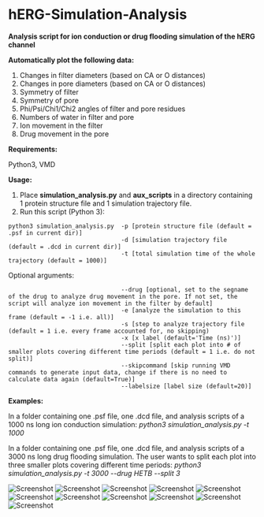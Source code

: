 # hERG-Simulation-Analysis

**Analysis script for ion conduction or drug flooding simulation of the hERG channel**

**Automatically plot the following data:**
1. Changes in filter diameters (based on CA or O distances)
2. Changes in pore diameters (based on CA or O distances)
3. Symmetry of filter
4. Symmetry of pore
5. Phi/Psi/Chi1/Chi2 angles of filter and pore residues
6. Numbers of water in filter and pore
7. Ion movement in the filter
8. Drug movement in the pore

**Requirements:**

Python3, VMD

**Usage:**
1. Place **simulation_analysis.py** and **aux_scripts** in a directory containing 1 protein structure file and 1 simulation trajectory file.
2. Run this script (Python 3):
  ```
  python3 simulation_analysis.py  -p [protein structure file (default = .psf in current dir)]
                                  -d [simulation trajectory file (default = .dcd in current dir)]
                                  -t [total simulation time of the whole trajectory (default = 1000)]
  ```
  Optional arguments:
  ```
                                  --drug [optional, set to the segname of the drug to analyze drug movement in the pore. If not set, the script will analyze ion movement in the filter by default]
                                  -e [analyze the simulation to this frame (default = -1 i.e. all)]
                                  -s [step to analyze trajectory file (default = 1 i.e. every frame accounted for, no skipping)
                                  -x [x label (default='Time (ns)')]
                                  --split [split each plot into # of smaller plots covering different time periods (default = 1 i.e. do not split)]
                                  --skipcommand [skip running VMD commands to generate input data, change if there is no need to calculate data again (default=True)]
                                  --labelsize [label size (default=20)]
  ```

**Examples:**

In a folder containing one .psf file, one .dcd file, and analysis scripts of a 1000 ns long ion conduction simulation: 
_python3 simulation_analysis.py -t 1000_

In a folder containing one .psf file, one .dcd file, and analysis scripts of a 3000 ns long drug flooding simulation. The user wants to split each plot into three smaller plots covering different time periods: 
_python3 simulation_analysis.py -t 3000 --drug HETB --split 3_

![Screenshot](example_output/phi.png)
![Screenshot](example_output/psi.png)
![Screenshot](example_output/chi1.png)
![Screenshot](example_output/chi2.png)
![Screenshot](example_output/filterCA_diameters.png)
![Screenshot](example_output/filterCA_symmetry.png)
![Screenshot](example_output/filterO_diameters.png)
![Screenshot](example_output/filterO_symmetry.png)
![Screenshot](example_output/poreCA_diameters.png)
![Screenshot](example_output/poreCA_symmetry.png)
![Screenshot](example_output/water_filter_pore.png)

